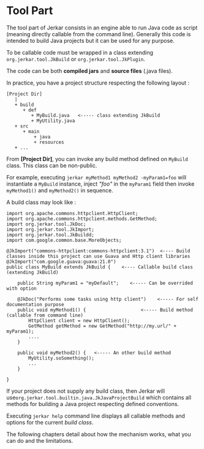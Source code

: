 # Tool Part

The tool part of Jerkar consists in an engine able to run Java code as script (meaning directly callable from the command line). 
Generally this code is intended to build Java projects but it can be used for any purpose.

To be callable code must be wrapped in a class extending `org.jerkar.tool.JkBuild` or `org.jerkar.tool.JkPlugin`.

The code can be both **compiled jars** and **source files** (.java files).

In practice, you have a project structure respecting the following layout :

```
[Project Dir]
   |
   + build
      + def
         + MyBuild.java   <----- class extending JkBuild  
         + MyUtility.java
   + src
      + main
          + java
          + resources
   + ...
```

From __[Project Dir]__,  you can invoke any build method defined on `MyBuild` class. This class can be non-public.

For example, executing `jerkar myMethod1 myMethod2 -myParam1=foo` will instantiate a `MyBuild` instance, inject _"foo"_ in the `myParam1` field then invoke `myMethod1()` and `myMethod2()` in sequence.

A build class may look like :

```
import org.apache.commons.httpclient.HttpClient;
import org.apache.commons.httpclient.methods.GetMethod;
import org.jerkar.tool.JkDoc;
import org.jerkar.tool.JkImport;
import org.jerkar.tool.JkBuildd;
import com.google.common.base.MoreObjects;

@JkImport("commons-httpclient:commons-httpclient:3.1")  <---- Build classes inside this project can use Guava and Http client libraries
@JkImport("com.google.guava:guava:21.0")
public class MyBuild extends JkBuild {    <---- Callable build class (extending JkBuild)
    
    public String myParam1 = "myDefault";    <----- Can be overrided with option

    @JkDoc("Performs some tasks using http client")    <----- For self documentation purpose
    public void myMethod1() {                    <----- Build method (callable from command line)
        HttpClient client = new HttpClient();
        GetMethod getMethod = new GetMethod("http://my.url/" + myParam1);
        ....
    }
    
    public void myMethod2() {   <----- An other build method 
        MyUtility.soSomething();
        ...
    }

}
```

If your project does not supply any build class, then Jerkar will use`org.jerkar.tool.builtin.java.JkJavaProjectBuild` 
which contains all methods for building a Java project respecting defined conventions.

Executing `jerkar help` command line displays all callable methods and options for the current _build class_.

The following chapters detail about how the mechanism works, what you can do and the limitations.

